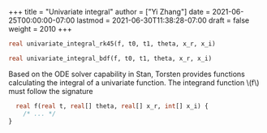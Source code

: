 +++
title = "Univariate integral"
author = ["Yi Zhang"]
date = 2021-06-25T00:00:00-07:00
lastmod = 2021-06-30T11:38:28-07:00
draft = false
weight = 2010
+++

```stan
real univariate_integral_rk45(f, t0, t1, theta, x_r, x_i)
```

```stan
real univariate_integral_bdf(f, t0, t1, theta, x_r, x_i)
```

Based on the ODE solver capability in Stan, Torsten provides functions
calculating the integral of a univariate function. The integrand function \\(f\\) must follow the signature

```stan
  real f(real t, real[] theta, real[] x_r, int[] x_i) {
    /* ... */
}
```

